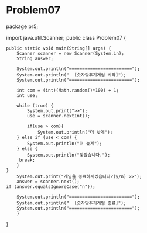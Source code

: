 # Problem07
package pr5;

import java.util.Scanner;
public class Problem07 {

    public static void main(String[] args) {
        Scanner scanner = new Scanner(System.in);
        String answer;

        System.out.println("========================");
        System.out.println("  [숫자맞추기게임 시작]");
        System.out.println("========================");

        int com = (int)(Math.random()*100) + 1;
        int use;

        while (true) {
            System.out.print(">>");
            use = scanner.nextInt();

            if(use > com){
                System.out.println("더 낮게");
        } else if (use < com) {
            System.out.println("더 높게");
        } else {
            System.out.println("맞았습니다.");
         break;
        }
    }
        System.out.print("게임을 종료하시겠습니다?(y/n) >>");
        answer = scanner.next();
    if (answer.equalsIgnoreCase("n"));

        System.out.println("========================");
        System.out.println("  [숫자맞추기게임 종료]");
        System.out.println("========================");
        }
 }
